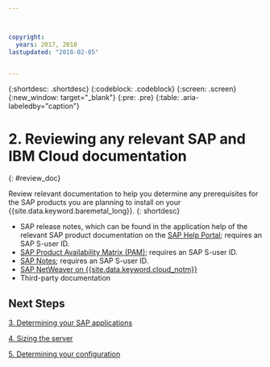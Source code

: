```yaml
---



copyright:
  years: 2017, 2018
lastupdated: "2018-02-05"


---
```


{:shortdesc: .shortdesc}
{:codeblock: .codeblock}
{:screen: .screen}
{:new_window: target="_blank"}
{:pre: .pre}
{:table: .aria-labeledby="caption"}


# 2. Reviewing any relevant SAP and IBM Cloud documentation
{: #review_doc}

Review relevant documentation to help you determine any prerequisites for the SAP products you are planning to install on your {{site.data.keyword.baremetal_long}}.
{: shortdesc}

  * SAP release notes, which can be found in the application help of the relevant SAP product documentation on the [SAP Help Portal](https://help.sap.com/); requires an SAP S-user ID.
  * [SAP Product Availability Matrix (PAM)](https://apps.support.sap.com/sap/support/pam); requires an SAP S-user ID.
  * [SAP Notes](https://support.sap.com/notes); requires an SAP S-user ID.
  * [SAP NetWeaver on {{site.data.keyword.cloud_notm}}](https://console.bluemix.net/docs/infrastructure/sap-netweaver/sap-index.html#getting-started) 
  * Third-party documentation
  
## Next Steps
  
  [3. Determining your SAP applications](/docs/infrastructure/sap-hana/hana-determine-apps.html)
    
  [4. Sizing the server](/docs/infrastructure/sap-hana/hana-size-server.html)
    
  [5. Determining your configuration](/docs/infrastructure/sap-hana/hana-determine-configuration.html)
